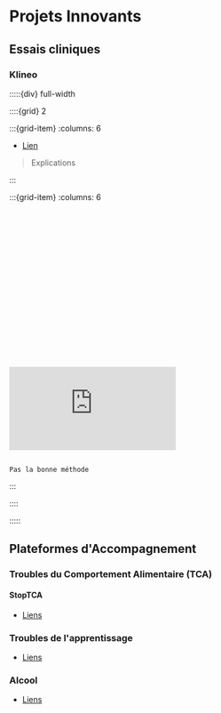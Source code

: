 # Projets Innovants

## Essais cliniques

### Klineo

:::::{div} full-width

::::{grid} 2

:::{grid-item}
:columns: 6

- [Lien](https://www.klineo.fr/)

> Explications

:::

:::{grid-item}
:columns: 6

<div style="padding:56.25% 0 0 0;position:relative;"><iframe src="https://www.youtube.com/embed/LeTTSCRPh0k?si=mvMDEnArq82XHFlS" title="YouTube video player" frameborder="0" allow="accelerometer; autoplay; clipboard-write; encrypted-media; gyroscope; picture-in-picture; web-share" allowfullscreen></iframe></div><script src="https://player.vimeo.com/api/player.js"></script>
</div>

```{note}

Pas la bonne méthode

```

:::

::::

:::::


## Plateformes d'Accompagnement

### Troubles du Comportement Alimentaire (TCA)

#### StopTCA

- [Liens](https://stoptca.fr/)

### Troubles de l'apprentissage

- [Liens](https://www.poppins.io/)

### Alcool

- [Liens](https://discover.sobero.app/diminuer-votre-consommation-alcool/?gclid=CjwKCAiA1-6sBhAoEiwArqlGPjorDXZyTu-CYqFDbDhIDgrIqCXQ2NJrvP0K4s3yovlCOih9Gl9IsBoCryIQAvD_BwE)

